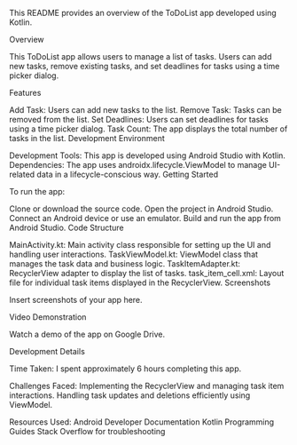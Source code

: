 This README provides an overview of the ToDoList app developed using Kotlin.

Overview

This ToDoList app allows users to manage a list of tasks. Users can add new tasks, remove existing tasks, and set deadlines for tasks using a time picker dialog.

Features

Add Task: Users can add new tasks to the list.
Remove Task: Tasks can be removed from the list.
Set Deadlines: Users can set deadlines for tasks using a time picker dialog.
Task Count: The app displays the total number of tasks in the list.
Development Environment

Development Tools: This app is developed using Android Studio with Kotlin.
Dependencies: The app uses androidx.lifecycle.ViewModel to manage UI-related data in a lifecycle-conscious way.
Getting Started

To run the app:

Clone or download the source code.
Open the project in Android Studio.
Connect an Android device or use an emulator.
Build and run the app from Android Studio.
Code Structure

MainActivity.kt: Main activity class responsible for setting up the UI and handling user interactions.
TaskViewModel.kt: ViewModel class that manages the task data and business logic.
TaskItemAdapter.kt: RecyclerView adapter to display the list of tasks.
task_item_cell.xml: Layout file for individual task items displayed in the RecyclerView.
Screenshots

Insert screenshots of your app here.

Video Demonstration

Watch a demo of the app on Google Drive.

Development Details

Time Taken: I spent approximately 6 hours completing this app.

Challenges Faced:
Implementing the RecyclerView and managing task item interactions.
Handling task updates and deletions efficiently using ViewModel.

Resources Used:
Android Developer Documentation
Kotlin Programming Guides
Stack Overflow for troubleshooting
